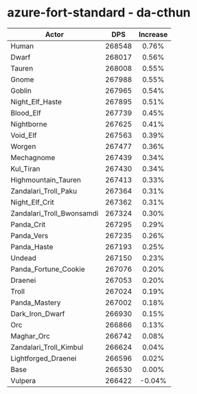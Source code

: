 # azure-fort-standard - da-cthun
| Actor | DPS | Increase |
|---|:---:|:---:|
|Human|268548|0.76%|
|Dwarf|268017|0.56%|
|Tauren|268008|0.55%|
|Gnome|267988|0.55%|
|Goblin|267965|0.54%|
|Night_Elf_Haste|267895|0.51%|
|Blood_Elf|267739|0.45%|
|Nightborne|267625|0.41%|
|Void_Elf|267563|0.39%|
|Worgen|267477|0.36%|
|Mechagnome|267439|0.34%|
|Kul_Tiran|267430|0.34%|
|Highmountain_Tauren|267413|0.33%|
|Zandalari_Troll_Paku|267364|0.31%|
|Night_Elf_Crit|267362|0.31%|
|Zandalari_Troll_Bwonsamdi|267324|0.30%|
|Panda_Crit|267295|0.29%|
|Panda_Vers|267235|0.26%|
|Panda_Haste|267193|0.25%|
|Undead|267150|0.23%|
|Panda_Fortune_Cookie|267076|0.20%|
|Draenei|267053|0.20%|
|Troll|267024|0.19%|
|Panda_Mastery|267002|0.18%|
|Dark_Iron_Dwarf|266930|0.15%|
|Orc|266866|0.13%|
|Maghar_Orc|266742|0.08%|
|Zandalari_Troll_Kimbul|266624|0.04%|
|Lightforged_Draenei|266596|0.02%|
|Base|266530|0.00%|
|Vulpera|266422|-0.04%|
